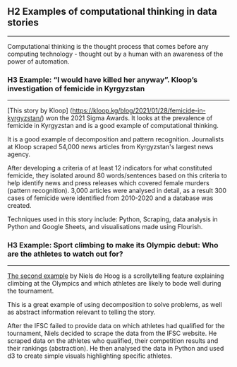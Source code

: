 ## H2 Examples of computational thinking in data stories 
---
Computational thinking is the thought process that comes before any computing technology - thought out by a human with an awareness of the power of automation. 

### H3 Example: “I would have killed her anyway”. Kloop’s investigation of femicide in Kyrgyzstan
---
[This story by Kloop] (https://kloop.kg/blog/2021/01/28/femicide-in-kyrgyzstan/) won the 2021 Sigma Awards. It looks at the prevalence of femicide in Kyrgyzstan and is a good example of computational thinking.

It is a good example of decomposition and pattern recognition. Journalists at Kloop scraped 54,000 news articles from Kyrgyzstan's largest news agency. 

After developing a criteria of at least 12 indicators for what constituted femicide, they isolated around 80 words/sentences based on this criteria to help identify news and press releases which covered female murders (pattern recognition). 3,000 articles were analysed in detail, as a result 300 cases of femicide were identified from 2010-2020 and a database was created. 

Techniques used in this story include: Python, Scraping, data analysis in Python and Google Sheets, and visualisations made using Flourish. 

### H3 Example: Sport climbing to make its Olympic debut: Who are the athletes to watch out for?
---
[The second example](https://www.thatfigures.org/interactive/climbing-olympics-2021/) by Niels de Hoog is a scrollytelling feature explaining climbing at the Olympics and which athletes are likely to bode well during the tournament.   

This is a great example of using decomposition to solve problems, as well as abstract information relevant to telling the story. 

After the IFSC failed to provide data on which athletes had qualified for the tournament, Niels decided to scrape the data from the IFSC website. He scraped data on the athletes who qualified, their competition results and their rankings (abstraction). He then analysed the data in Python and used d3 to create simple visuals highlighting specific athletes. 


